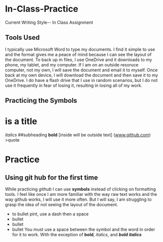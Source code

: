 # In-Class-Practice
Current Writing Style-- In Class Assignment
## Tools Used
I typically use Microsoft Word to type my documents. I find it simple to use and the format gives me a peace of mind because I can see the layout of the document. To back up m files, I use OneDrive and it downloads to my phone, my tablet, and my computer. If I am on an outside resoruce computer, not my own, I will save the document and email it to myself. Once back at my own device, I will download the document and then save it to my OneDrive. I do have a flash drive that I use in random scenarios, but I do not use it frequently in fear of losing it, resulting in losing all of my work.
## Practicing the Symbols
# is a title
*italics*
##subheading
**bold** 
[inside will be outside text] (www.github.com) >quote
# Practice
## Using git hub for the first time
While practicing *github* I can use **symbols** instead of clicking on formatting tools. 
I feel like once I am more familiar with the way raw text works and the way github works, I will use it more often. But I will say, I am struggling to grasp the idea of not seeing the layout of the document.
- to bullet pint, use a dash then a space
- bullet
- bullet
- bullet
You must use a space between the symbol and the word in order for it to work. 
With the exception of **bold**, *italics*, and ***bold italics***

